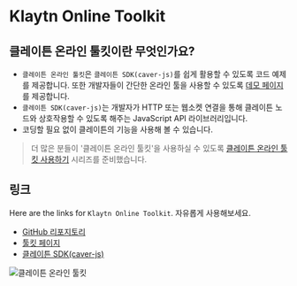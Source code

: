 # Klaytn Online Toolkit

## 클레이튼 온라인 툴킷이란 무엇인가요? <a id="what-is-the-klaytn-online-toolkit"></a>

- `클레이튼 온라인 툴킷`은 `클레이튼 SDK(caver-js)`를 쉽게 활용할 수 있도록 코드 예제를 제공합니다. 또한 개발자들이 간단한 온라인 툴을 사용할 수 있도록 [데모 페이지](https://toolkit.klaytn.foundation)를 제공합니다.
- `클레이튼 SDK(caver-js)`는 개발자가 HTTP 또는 웹소켓 연결을 통해 클레이튼 노드와 상호작용할 수 있도록 해주는 JavaScript API 라이브러리입니다.
- 코딩할 필요 없이 클레이튼의 기능을 사용해 볼 수 있습니다.

> 더 많은 분들이 '클레이튼 온라인 툴킷'을 사용하실 수 있도록 [클레이튼 온라인 툴킷 사용하기](https://medium.com/klaytn/using-klaytn-online-toolkit-1-multisig-60399a0b0278) 시리즈를 준비했습니다.

## 링크 <a id="links"></a>

Here are the links for `Klaytn Online Toolkit`. 자유롭게 사용해보세요.

- [GitHub 리포지토리](https://github.com/klaytn/klaytn-online-toolkit)
- [툴킷 페이지](https://toolkit.klaytn.foundation)
- [클레이튼 SDK(caver-js)](../../references/sdk/caver-js/caver-js.md)

![클레이튼 온라인 툴킷](/img/build/tools/klaytn-online-toolkit.png)
